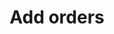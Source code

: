 ---
title: Add orders
excerpt: >-
  The method is used for transferring orders.<br/>To learn more, read <a
  href="https://yespo.io/support/orders-automation">Order Transfer Using the
  Generate event API Method.</a>
api:
  file: yespo.json
  operationId: ordersBulkInsert
hidden: false
---